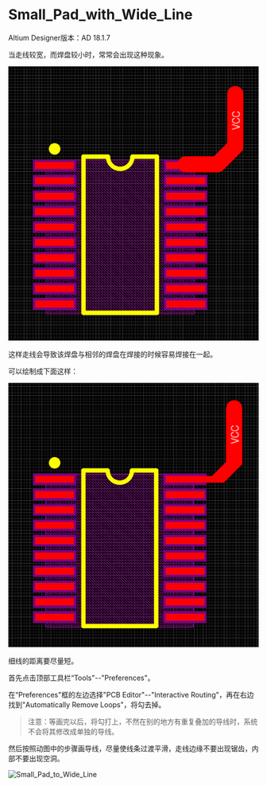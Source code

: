 # Small_Pad_with_Wide_Line

Altium Designer版本：AD 18.1.7  

当走线较宽，而焊盘较小时，常常会出现这种现象。  

![Wide_Line_Strong_pressure_Small_Pad](./img/Wide_Line_Strong_pressure_Small_Pad.png)  

这样走线会导致该焊盘与相邻的焊盘在焊接的时候容易焊接在一起。  

可以绘制成下面这样：  

![Finished_product](./img/Finished_product.png)  

细线的距离要尽量短。  

首先点击顶部工具栏“Tools"--"Preferences"。  

在“Preferences"框的左边选择"PCB Editor"--"Interactive Routing"，再在右边找到"Automatically Remove Loops"，将勾去掉。  

>注意：等画完以后，将勾打上，不然在别的地方有重复叠加的导线时，系统不会将其修改成单独的导线。  

然后按照动图中的步骤画导线，尽量使线条过渡平滑，走线边缘不要出现锯齿，内部不要出现空洞。  

![Small_Pad_to_Wide_Line](./img/Small_Pad_to_Wide_Line.gif)  
